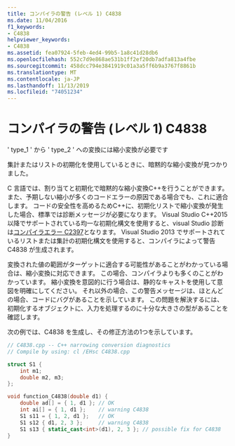 ```yaml
---
title: コンパイラの警告 (レベル 1) C4838
ms.date: 11/04/2016
f1_keywords:
- C4838
helpviewer_keywords:
- C4838
ms.assetid: fea07924-5feb-4ed4-99b5-1a8c41d28db6
ms.openlocfilehash: 552c7d9e868ae531b1ff2ef20db7adfa813a4fbe
ms.sourcegitcommit: 458dcc794e3841919c01a3a5ff6b9a3767f8861b
ms.translationtype: MT
ms.contentlocale: ja-JP
ms.lasthandoff: 11/13/2019
ms.locfileid: "74051234"
---
```

# <a name="compiler-warning-level-1-c4838"></a>コンパイラの警告 (レベル 1) C4838

' type_1 ' から ' type_2 ' への変換には縮小変換が必要です

集計またはリストの初期化を使用しているときに、暗黙的な縮小変換が見つかりました。

C 言語では、割り当てと初期化で暗黙的な縮小変換C++を行うことができます。また、予期しない縮小が多くのコードエラーの原因である場合でも、これに適合します。 コードの安全性を高めるためC++に、初期化リストで縮小変換が発生した場合、標準では診断メッセージが必要になります。 Visual Studio C++2015 以降でサポートされている均一な初期化構文を使用すると、visual Studio 診断は[コンパイラエラー C2397](../../error-messages/compiler-errors-1/compiler-error-c2397.md)となります。 Visual Studio 2013 でサポートされているリストまたは集計の初期化構文を使用すると、コンパイラによって警告 C4838 が生成されます。

変換された値の範囲がターゲットに適合する可能性があることがわかっている場合は、縮小変換に対応できます。 この場合、コンパイラよりも多くのことがわかっています。 縮小変換を意図的に行う場合は、静的なキャストを使用して意図を明確にしてください。 それ以外の場合、この警告メッセージは、ほとんどの場合、コードにバグがあることを示しています。 この問題を解決するには、初期化するオブジェクトに、入力を処理するのに十分な大きさの型があることを確認します。

次の例では、C4838 を生成し、その修正方法の1つを示しています。

```cpp
// C4838.cpp -- C++ narrowing conversion diagnostics
// Compile by using: cl /EHsc C4838.cpp

struct S1 {
    int m1;
    double m2, m3;
};

void function_C4838(double d1) {
    double ad[] = { 1, d1 }; // OK
    int ai[] = { 1, d1 };    // warning C4838
    S1 s11 = { 1, 2, d1 };   // OK
    S1 s12 { d1, 2, 3 };     // warning C4838
    S1 s13 { static_cast<int>(d1), 2, 3 }; // possible fix for C4838
}
```